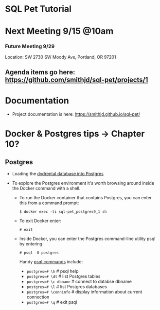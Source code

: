 SQL Pet Tutorial
=======

# Next Meeting 9/15 @10am

### Future Meeting 9/29
Location: SW 2730 SW Moody Ave, Portland, OR 97201 

## Agenda items go here: https://github.com/smithjd/sql-pet/projects/1

# Documentation

* Project documentation is here: https://smithjd.github.io/sql-pet/

# Docker & Postgres tips -> Chapter 10?

## Postgres

* Loading the [dvdrental database into Postgres](http://www.postgresqltutorial.com/load-postgresql-sample-database/)
* To explore the Postgres environment it's worth browsing around inside the Docker command with a shell.

  + To run the Docker container that contains Postgres, you can enter this from a command prompt:

    `$ docker exec -ti sql-pet_postgres9_1 sh`

  + To exit Docker enter:

    `# exit`

  + Inside Docker, you can enter the Postgres command-line utility psql by entering 

    `# psql -U postgres`

    Handy [psql commands](https://gpdb.docs.pivotal.io/gs/43/pdf/PSQLQuickRef.pdf) include:

    + `postgres=# \h`          # psql help
    + `postgres=# \dt`         # list Postgres tables
    + `postgres=# \c dbname`   # connect to databse dbname
    + `postgres=# \l`          # list Postgres databases
    + `postgres=# \conninfo`   # display information about current connection
    + `postgres=# \q`          # exit psql
